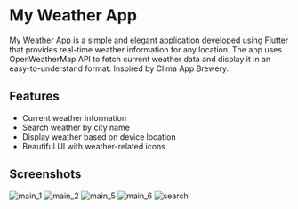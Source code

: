 # My Weather App

My Weather App is a simple and elegant application developed using Flutter that provides real-time weather information for any location. The app uses OpenWeatherMap API to fetch current weather data and display it in an easy-to-understand format. Inspired by Clima App Brewery.

## Features
* Current weather information
* Search weather by city name
* Display weather based on device location
* Beautiful UI with weather-related icons

## Screenshots
![main_1](https://github.com/AmranBinOmairah/Flutter-MyWeatherApp/assets/85381367/1cb5d00c-8088-40a0-a42b-4ab5f9607da0)
![main_2](https://github.com/AmranBinOmairah/Flutter-MyWeatherApp/assets/85381367/05a82618-1e84-4007-be79-d3857aa62727)
![main_5](https://github.com/AmranBinOmairah/Flutter-MyWeatherApp/assets/85381367/f071e692-0cc6-4f43-8b2e-23d046ad4bd3)
![main_6](https://github.com/AmranBinOmairah/Flutter-MyWeatherApp/assets/85381367/307a9d9b-d5de-40a9-b094-1344ef210adb)
![search](https://github.com/AmranBinOmairah/Flutter-MyWeatherApp/assets/85381367/40c16c78-2645-49b5-8fe7-69c7959aa008)
